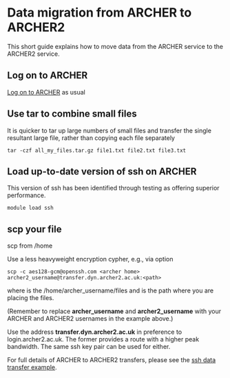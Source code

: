 # Data migration from ARCHER to ARCHER2

This short guide explains how to move data from the ARCHER service to the ARCHER2 service.

## Log on to ARCHER

[Log on to ARCHER](http://www.archer.ac.uk/documentation/user-guide/connecting.php#sec-2.1) as usual


## Use tar to combine small files 

It is quicker to tar up large numbers of small files and transfer the single resultant large file, rather than copying each file separately

    tar -czf all_my_files.tar.gz file1.txt file2.txt file3.txt

## Load up-to-date version of ssh on ARCHER

This version of ssh has been identified through testing as offering superior performance.
 
    module load ssh


## scp your file

scp from /home

Use a less heavyweight encryption cypher, e.g., via option

    scp -c aes128-gcm@openssh.com <archer home>  archer2_username@transfer.dyn.archer2.ac.uk:<path>

where <archer home> is the /home/archer_username/files 
and <path> is the path where you are placing the files.  

(Remember to replace **archer_username** and **archer2_username** with your ARCHER and ARCHER2 usernames in the example above.)

Use the address **transfer.dyn.archer2.ac.uk** in preference to login.archer2.ac.uk. The former provides a route with a higher peak bandwidth. The same ssh key pair can be used for either.

For full details of ARCHER to ARCHER2 transfers, please see  the [ssh data transfer example](../data#ssh-data-transfer-example).


